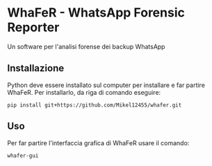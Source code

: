 # WhaFeR - WhatsApp Forensic Reporter

Un software per l'analisi forense dei backup WhatsApp

## Installazione

Python deve essere installato sul computer per installare e far partire WhaFeR.
Per installarlo, da riga di comando eseguire:

```
pip install git+https://github.com/Mikel12455/whafer.git
```

## Uso

Per far partire l'interfaccia grafica di WhaFeR usare il comando:

```
whafer-gui
```